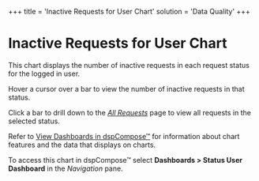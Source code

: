 +++
title = 'Inactive Requests for User Chart'
solution = 'Data Quality'
+++

# Inactive Requests for User Chart

This chart displays the number of inactive requests in
each <span id="dspCompose Request Status" class="popUpLink">request
status</span> for the logged in user.

Hover a cursor over a bar to view the number of inactive requests in
that status.

Click a bar to drill down to the *[All
Requests](../Page_Desc/All_Requests)* page to view all requests in
the selected status.

Refer to [View Dashboards in
dspCompose™](View_Dashboards_in_dspCompose) for information about
chart features and the data that displays on charts.

To access this chart in dspCompose™ select
<span style="font-weight: bold;">Dashboards \> Status User
Dashboard</span> in the
<span style="font-style: italic;">Navigation</span> pane.
